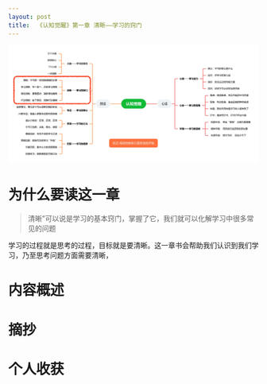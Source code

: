 ```yaml
---
layout: post
title:  《认知觉醒》第一章 清晰——学习的窍门
---
```


![脑图认知觉醒-清晰](/assets/%E8%84%91%E5%9B%BE%E8%AE%A4%E7%9F%A5%E8%A7%89%E9%86%92-%E6%B8%85%E6%99%B0.jpg)

# 为什么要读这一章

>清晰”可以说是学习的基本窍门，掌握了它，我们就可以化解学习中很多常见的问题

学习的过程就是思考的过程，目标就是要清晰。这一章书会帮助我们认识到我们学习，乃至思考问题方面需要清晰，

# 内容概述

# 摘抄

# 个人收获
<!--stackedit_data:
eyJoaXN0b3J5IjpbLTIwNDA5NzAwMCwtMTgzMzg4NTQ2OF19
-->